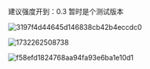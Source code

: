 建议强度开到：0.3 暂时是个测试版本

![3197f4d44645d146838cb42b4eccdc0](https://github.com/user-attachments/assets/cfd22b08-67f1-4405-a584-c742a762de4d)

![1732262508738](https://github.com/user-attachments/assets/a1d8e23d-b3ad-45d0-a372-ba0828f6ccd9)

![f58efd1824768aa94fa93e6ba1e10d1](https://github.com/user-attachments/assets/69c878b7-461d-42ea-895b-1a6f4984a7ed)
